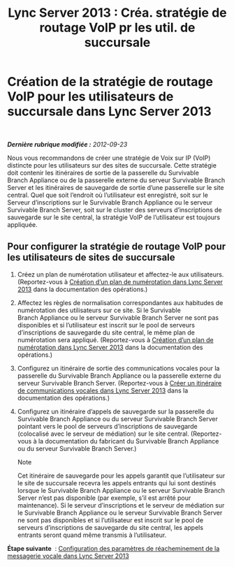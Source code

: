 ﻿---
title: "Lync Server 2013 : Créa. stratégie de routage VoIP pr les util. de succursale"
TOCTitle: Création de la stratégie de routage VoIP pour les utilisateurs de succursale
ms:assetid: 10deca9f-f870-4a42-b25d-e4fc53108658
ms:mtpsurl: https://technet.microsoft.com/fr-fr/library/Gg398196(v=OCS.15)
ms:contentKeyID: 49296290
ms.date: 05/20/2016
mtps_version: v=OCS.15
ms.translationtype: HT
---

# Création de la stratégie de routage VoIP pour les utilisateurs de succursale dans Lync Server 2013

 

_**Dernière rubrique modifiée :** 2012-09-23_

Nous vous recommandons de créer une stratégie de Voix sur IP (VoIP) distincte pour les utilisateurs sur des sites de succursale. Cette stratégie doit contenir les itinéraires de sortie de la passerelle du Survivable Branch Appliance ou de la passerelle externe du serveur Survivable Branch Server et les itinéraires de sauvegarde de sortie d’une passerelle sur le site central. Quel que soit l’endroit où l’utilisateur est enregistré, soit sur le Serveur d’inscriptions sur le Survivable Branch Appliance ou le serveur Survivable Branch Server, soit sur le cluster des serveurs d’inscriptions de sauvegarde sur le site central, la stratégie VoIP de l’utilisateur est toujours appliquée.

## Pour configurer la stratégie de routage VoIP pour les utilisateurs de sites de succursale

1.  Créez un plan de numérotation utilisateur et affectez-le aux utilisateurs. (Reportez-vous à [Création d’un plan de numérotation dans Lync Server 2013](lync-server-2013-create-a-dial-plan.md) dans la documentation des opérations.)

2.  Affectez les règles de normalisation correspondantes aux habitudes de numérotation des utilisateurs sur ce site. Si le Survivable Branch Appliance ou le serveur Survivable Branch Server ne sont pas disponibles et si l’utilisateur est inscrit sur le pool de serveurs d’inscriptions de sauvegarde du site central, le même plan de numérotation sera appliqué. (Reportez-vous à [Création d’un plan de numérotation dans Lync Server 2013](lync-server-2013-create-a-dial-plan.md) dans la documentation des opérations.)

3.  Configurez un itinéraire de sortie des communications vocales pour la passerelle du Survivable Branch Appliance ou la passerelle externe du serveur Survivable Branch Server. (Reportez-vous à [Créer un itinéraire de communications vocales dans Lync Server 2013](lync-server-2013-create-a-voice-route.md) dans la documentation des opérations.)

4.  Configurez un itinéraire d’appels de sauvegarde sur la passerelle du Survivable Branch Appliance ou du serveur Survivable Branch Server pointant vers le pool de serveurs d’inscriptions de sauvegarde (colocalisé avec le serveur de médiation) sur le site central. (Reportez-vous à la documentation du fabricant du Survivable Branch Appliance ou du serveur Survivable Branch Server.)
    
    > [!NOTE]  
    > Cet itinéraire de sauvegarde pour les appels garantit que l’utilisateur sur le site de succursale recevra les appels entrants qui lui sont destinés lorsque le Survivable Branch Appliance ou le serveur Survivable Branch Server n’est pas disponible (par exemple, s’il est arrêté pour maintenance). Si le serveur d’inscriptions et le serveur de médiation sur le Survivable Branch Appliance ou le serveur Survivable Branch Server ne sont pas disponibles et si l’utilisateur est inscrit sur le pool de serveurs d’inscriptions de sauvegarde du site central, les appels entrants seront quand même transmis à l’utilisateur.

**Étape suivante**  : [Configuration des paramètres de réacheminement de la messagerie vocale dans Lync Server 2013](lync-server-2013-configure-voice-mail-rerouting-settings.md)

